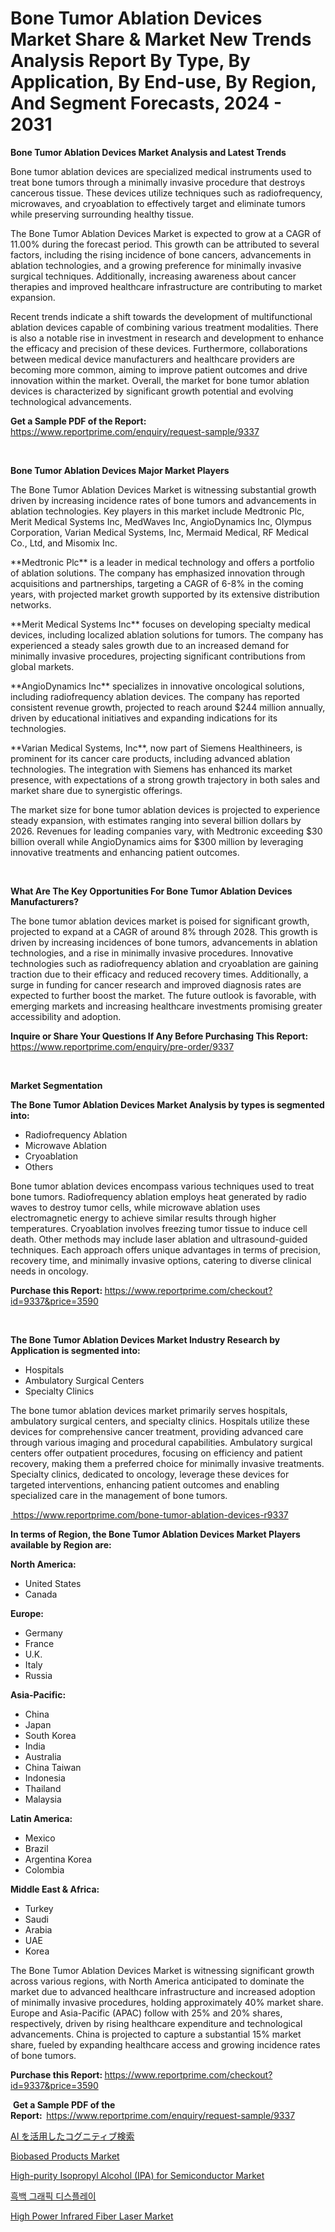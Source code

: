 <p><h1>Bone Tumor Ablation Devices Market Share & Market New Trends Analysis Report By Type, By Application, By End-use, By Region, And Segment Forecasts, 2024 - 2031</h1></p><p><strong>Bone Tumor Ablation Devices Market Analysis and Latest Trends</strong></p>
<p><p>Bone tumor ablation devices are specialized medical instruments used to treat bone tumors through a minimally invasive procedure that destroys cancerous tissue. These devices utilize techniques such as radiofrequency, microwaves, and cryoablation to effectively target and eliminate tumors while preserving surrounding healthy tissue.</p><p>The Bone Tumor Ablation Devices Market is expected to grow at a CAGR of 11.00% during the forecast period. This growth can be attributed to several factors, including the rising incidence of bone cancers, advancements in ablation technologies, and a growing preference for minimally invasive surgical techniques. Additionally, increasing awareness about cancer therapies and improved healthcare infrastructure are contributing to market expansion.</p><p>Recent trends indicate a shift towards the development of multifunctional ablation devices capable of combining various treatment modalities. There is also a notable rise in investment in research and development to enhance the efficacy and precision of these devices. Furthermore, collaborations between medical device manufacturers and healthcare providers are becoming more common, aiming to improve patient outcomes and drive innovation within the market. Overall, the market for bone tumor ablation devices is characterized by significant growth potential and evolving technological advancements.</p></p>
<p><strong>Get a Sample PDF of the Report:&nbsp;</strong> <a href="https://www.reportprime.com/enquiry/request-sample/9337">https://www.reportprime.com/enquiry/request-sample/9337</a></p>
<p>&nbsp;</p>
<p><strong>Bone Tumor Ablation Devices Major Market Players</strong></p>
<p><p>The Bone Tumor Ablation Devices Market is witnessing substantial growth driven by increasing incidence rates of bone tumors and advancements in ablation technologies. Key players in this market include Medtronic Plc, Merit Medical Systems Inc, MedWaves Inc, AngioDynamics Inc, Olympus Corporation, Varian Medical Systems, Inc, Mermaid Medical, RF Medical Co., Ltd, and Misomix Inc.</p><p>**Medtronic Plc** is a leader in medical technology and offers a portfolio of ablation solutions. The company has emphasized innovation through acquisitions and partnerships, targeting a CAGR of 6-8% in the coming years, with projected market growth supported by its extensive distribution networks.</p><p>**Merit Medical Systems Inc** focuses on developing specialty medical devices, including localized ablation solutions for tumors. The company has experienced a steady sales growth due to an increased demand for minimally invasive procedures, projecting significant contributions from global markets.</p><p>**AngioDynamics Inc** specializes in innovative oncological solutions, including radiofrequency ablation devices. The company has reported consistent revenue growth, projected to reach around $244 million annually, driven by educational initiatives and expanding indications for its technologies.</p><p>**Varian Medical Systems, Inc**, now part of Siemens Healthineers, is prominent for its cancer care products, including advanced ablation technologies. The integration with Siemens has enhanced its market presence, with expectations of a strong growth trajectory in both sales and market share due to synergistic offerings.</p><p>The market size for bone tumor ablation devices is projected to experience steady expansion, with estimates ranging into several billion dollars by 2026. Revenues for leading companies vary, with Medtronic exceeding $30 billion overall while AngioDynamics aims for $300 million by leveraging innovative treatments and enhancing patient outcomes.</p></p>
<p>&nbsp;</p>
<p><strong>What Are The Key Opportunities For Bone Tumor Ablation Devices Manufacturers?</strong></p>
<p><p>The bone tumor ablation devices market is poised for significant growth, projected to expand at a CAGR of around 8% through 2028. This growth is driven by increasing incidences of bone tumors, advancements in ablation technologies, and a rise in minimally invasive procedures. Innovative technologies such as radiofrequency ablation and cryoablation are gaining traction due to their efficacy and reduced recovery times. Additionally, a surge in funding for cancer research and improved diagnosis rates are expected to further boost the market. The future outlook is favorable, with emerging markets and increasing healthcare investments promising greater accessibility and adoption.</p></p>
<p><strong>Inquire or Share Your Questions If Any Before Purchasing This Report:</strong> <a href="https://www.reportprime.com/enquiry/pre-order/9337">https://www.reportprime.com/enquiry/pre-order/9337</a></p>
<p>&nbsp;</p>
<p><strong>Market Segmentation</strong></p>
<p><strong>The Bone Tumor Ablation Devices Market Analysis by types is segmented into:</strong></p>
<p><ul><li>Radiofrequency Ablation</li><li>Microwave Ablation</li><li>Cryoablation</li><li>Others</li></ul></p>
<p><p>Bone tumor ablation devices encompass various techniques used to treat bone tumors. Radiofrequency ablation employs heat generated by radio waves to destroy tumor cells, while microwave ablation uses electromagnetic energy to achieve similar results through higher temperatures. Cryoablation involves freezing tumor tissue to induce cell death. Other methods may include laser ablation and ultrasound-guided techniques. Each approach offers unique advantages in terms of precision, recovery time, and minimally invasive options, catering to diverse clinical needs in oncology.</p></p>
<p><strong>Purchase this Report:&nbsp;</strong><a href="https://www.reportprime.com/checkout?id=9337&price=3590">https://www.reportprime.com/checkout?id=9337&price=3590</a></p>
<p>&nbsp;</p>
<p><strong>The Bone Tumor Ablation Devices Market Industry Research by Application is segmented into:</strong></p>
<p><ul><li>Hospitals</li><li>Ambulatory Surgical Centers</li><li>Specialty Clinics</li></ul></p>
<p><p>The bone tumor ablation devices market primarily serves hospitals, ambulatory surgical centers, and specialty clinics. Hospitals utilize these devices for comprehensive cancer treatment, providing advanced care through various imaging and procedural capabilities. Ambulatory surgical centers offer outpatient procedures, focusing on efficiency and patient recovery, making them a preferred choice for minimally invasive treatments. Specialty clinics, dedicated to oncology, leverage these devices for targeted interventions, enhancing patient outcomes and enabling specialized care in the management of bone tumors.</p></p>
<p><a href="https://www.reportprime.com/bone-tumor-ablation-devices-r9337">&nbsp;https://www.reportprime.com/bone-tumor-ablation-devices-r9337</a></p>
<p><strong>In terms of Region, the Bone Tumor Ablation Devices Market Players available by Region are:</strong></p>
<p>
    <p> <strong> North America: </strong>
        <ul>
            <li>United States</li>
            <li>Canada</li>
        </ul>
        </p> 
    <p> <strong> Europe: </strong>
        <ul>
            <li>Germany</li>
            <li>France</li>
            <li>U.K.</li>
            <li>Italy</li>
            <li>Russia</li>
        </ul>
        </p> 
    <p> <strong> Asia-Pacific: </strong>
        <ul>
            <li>China</li>
            <li>Japan</li>
            <li>South Korea</li>
            <li>India</li>
            <li>Australia</li>
            <li>China Taiwan</li>
            <li>Indonesia</li>
            <li>Thailand</li>
            <li>Malaysia</li>
        </ul>
        </p> 
    <p> <strong> Latin America: </strong>
        <ul>
            <li>Mexico</li>
            <li>Brazil</li>
            <li>Argentina Korea</li>
            <li>Colombia</li>
        </ul>
        </p> 
    <p> <strong> Middle East & Africa: </strong>
        <ul>
            <li>Turkey</li>
            <li>Saudi</li>
            <li>Arabia</li>
            <li>UAE</li>
            <li>Korea</li>
        </ul>
    </p>
    </p>
<p><p>The Bone Tumor Ablation Devices Market is witnessing significant growth across various regions, with North America anticipated to dominate the market due to advanced healthcare infrastructure and increased adoption of minimally invasive procedures, holding approximately 40% market share. Europe and Asia-Pacific (APAC) follow with 25% and 20% shares, respectively, driven by rising healthcare expenditure and technological advancements. China is projected to capture a substantial 15% market share, fueled by expanding healthcare access and growing incidence rates of bone tumors.</p></p>
<p><strong>Purchase this Report: </strong><a href="https://www.reportprime.com/checkout?id=9337&price=3590">https://www.reportprime.com/checkout?id=9337&price=3590</a></p>
<p>&nbsp;<strong>Get a Sample PDF of the Report:&nbsp;&nbsp;</strong><a href="https://www.reportprime.com/enquiry/request-sample/9337">https://www.reportprime.com/enquiry/request-sample/9337</a></p>
<p><strong></strong></p>
<p><p><a href="https://medium.com/@lenorakris2023/%E4%BA%BA%E5%B7%A5%E7%9F%A5%E8%83%BD%E3%81%AB%E3%82%88%E3%82%8B%E8%AA%8D%E7%9F%A5%E6%A4%9C%E7%B4%A2%E5%B8%82%E5%A0%B4%E3%81%AE%E5%8B%95%E5%90%91%E3%81%A8%E5%88%86%E6%9E%90-%E5%B0%86%E6%9D%A5%E3%81%AE%E6%88%90%E9%95%B7%E3%81%AE%E6%A9%9F%E4%BC%9A%E3%81%A8%E8%AA%B2%E9%A1%8C-2024%E5%B9%B4-2031%E5%B9%B4-e29ed338ab59">AI を活用したコグニティブ検索</a></p><p><a href="https://issuu.com/reportprime-2/docs/biobased-products-market-size-2030._0d6568af5f433c">Biobased Products Market</a></p><p><a href="https://issuu.com/reportprime-2/docs/high-purity-isopropyl-alcohol-ipa-f_db5f91f3f016cc">High-purity Isopropyl Alcohol (IPA) for Semiconductor Market</a></p><p><a href="https://github.com/sougarounis/Market-Research-Report-List-6/blob/main/28608116028.md">흑백 그래픽 디스플레이</a></p><p><a href="https://medium.com/@nyahmertz1973/the-global-high-power-infrared-fiber-laser-market-is-projected-to-experience-an-annual-growth-55c0f58670b7">High Power Infrared Fiber Laser Market</a></p></p>